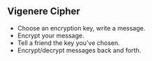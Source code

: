 <h2>Vigenere Cipher</h2>
<ul>
<li>Choose an encryption key, write a message.</li>
<li>Encrypt your message.</li>
<li>Tell a friend the key you've chosen.</li>
<li>Encrypt/decrypt messages back and forth.</li>
</ul>
